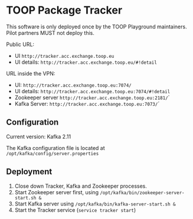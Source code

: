 # TOOP Package Tracker

This software is only deployed once by the TOOP Playground maintainers.
Pilot partners MUST not deploy this.

Public URL: 
* UI `http://tracker.acc.exchange.toop.eu`
* UI details: `http://tracker.acc.exchange.toop.eu/#!detail`

URL inside the VPN:
* UI: `http://tracker.acc.exchange.toop.eu:7074/`
* UI details: `http://tracker.acc.exchange.toop.eu:7074/#!detail`
* Zookeeper server `http://tracker.acc.exchange.toop.eu:2181/`´
* Kafka Server: `http://tracker.acc.exchange.toop.eu:7073/`´

## Configuration

Current version: Kafka 2.11

The Kafka configuration file is located at `/opt/kafka/config/server.properties`

## Deployment

1. Close down Tracker, Kafka and Zookeeper processes.
2. Start Zookeeper server first, using `/opt/kafka/bin/zookeeper-server-start.sh &`
3. Start Kafka server using `/opt/kafka/bin/kafka-server-start.sh &`
4. Start the Tracker service (`service tracker start`)
